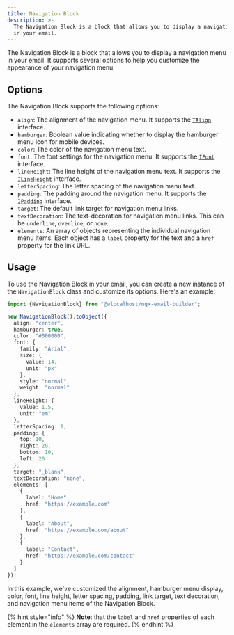 ```yaml
---
title: Navigation Block
description: >-
  The Navigation Block is a block that allows you to display a navigation menu
  in your email.
---
```


The Navigation Block is a block that allows you to display a navigation menu in your email. It supports several options
to help you customize the appearance of your navigation menu.

## Options&#x20;

The Navigation Block supports the following options:

* `align`: The alignment of the navigation menu. It supports the [`TAlign`](/guides/references/interfaces#talign) interface.
* `hamburger`: Boolean value indicating whether to display the hamburger menu icon for mobile devices.
* `color`: The color of the navigation menu text.
* `font`: The font settings for the navigation menu. It supports the [`IFont`](/guides/references/interfaces#ifont) interface.
* `lineHeight`: The line height of the navigation menu text. It supports
  the [`ILineHeight`](/guides/references/interfaces#ilineheight) interface.
* `letterSpacing`: The letter spacing of the navigation menu text.
* `padding`: The padding around the navigation menu. It supports the [`IPadding`](/guides/references/interfaces#ipadding)
  interface.
* `target`: The default link target for navigation menu links.
* `textDecoration`: The text-decoration for navigation menu links. This can be `underline`, `overline`, or `none`.
* `elements`: An array of objects representing the individual navigation menu items. Each object has a `label` property
  for the text and a `href` property for the link URL.

## Usage&#x20;

To use the Navigation Block in your email, you can create a new instance of the `NavigationBlock` class and customize
its options. Here's an example:

```typescript
import {NavigationBlock} from "@wlocalhost/ngx-email-builder";

new NavigationBlock().toObject({
  align: "center",
  hamburger: true,
  color: "#000000",
  font: {
    family: "Arial",
    size: {
      value: 14,
      unit: "px"
    },
    style: "normal",
    weight: "normal"
  },
  lineHeight: {
    value: 1.5,
    unit: "em"
  },
  letterSpacing: 1,
  padding: {
    top: 10,
    right: 20,
    bottom: 10,
    left: 20
  },
  target: "_blank",
  textDecoration: "none",
  elements: [
    {
      label: "Home",
      href: "https://example.com"
    },
    {
      label: "About",
      href: "https://example.com/about"
    },
    {
      label: "Contact",
      href: "https://example.com/contact"
    }
  ]
});

```

In this example, we've customized the alignment, hamburger menu display, color, font, line height, letter spacing,
padding, link target, text decoration, and navigation menu items of the Navigation Block.

{% hint style="info" %}
**Note**: that the `label` and `href` properties of each element in the `elements` array are required.
{% endhint %}
